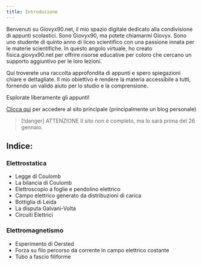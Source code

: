 ```yaml
---
title: Introduzione
---
```


Benvenuti su Giovyx90.net, il mio spazio digitale dedicato alla condivisione di appunti scolastici. Sono Giovyx90, ma potete chiamarmi Giovyx. Sono uno studente di quinto anno di liceo scientifico con una passione innata per le materie scientifiche. In questo angolo virtuale, ho creato fisica.giovyx90.net per offrire risorse educative per coloro che cercano un supporto aggiuntivo per le loro lezioni.

Qui troverete una raccolta approfondita di appunti e spero spiegazioni chiare e dettagliate. Il mio obiettivo è rendere la materia accessibile a tutti, fornendo un valido aiuto per lo studio e la comprensione.

Esplorate liberamente gli appunti!

[Clicca qui](https://giovyx90.net)  per accedere al sito principale (principalmente un blog personale)


> [!danger] ATTENZIONE
> Il sito non è completo, ma lo sarà prima del 26 gennaio.

## Indice:

### Elettrostatica

- Legge di Coulomb
- La bilancia di Coulomb
- Elettroscopio a foglie e pendolino elettrico
- Campo elettrico generato da distribuzioni di carica
- Bottiglia di Leida
- La disputa Galvani-Volta
- Circuiti Elettrici

### Elettromagnetismo

- Esperimento di Oersted
- Forza su filo percorso da corrente in campo elettrico costante
- Tubo a fascio filiforme